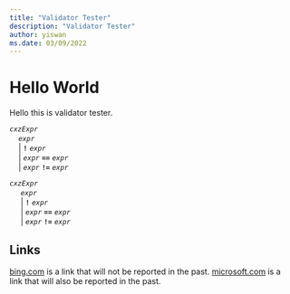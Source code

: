 ```yaml
---
title: "Validator Tester"
description: "Validator Tester"
author: yiswan
ms.date: 03/09/2022
---
```


# Hello World

Hello this is validator tester.

*`cxzExpr`*\
&nbsp;&nbsp;&nbsp;&nbsp;*`expr`*\
&nbsp;&nbsp;&nbsp;&nbsp;| **`!`** *`expr`*\
&nbsp;&nbsp;&nbsp;&nbsp;| *`expr`* **`==`** *`expr`*\
&nbsp;&nbsp;&nbsp;&nbsp;| *`expr`* **`!=`** *`expr`*

*`cxzExpr`*\
&nbsp;&nbsp;&nbsp;&nbsp; *`expr`*\
&nbsp;&nbsp;&nbsp;&nbsp; &vert; **`!`** *`expr`*\
&nbsp;&nbsp;&nbsp;&nbsp; &vert; *`expr`* **`==`** *`expr`*\
&nbsp;&nbsp;&nbsp;&nbsp; &vert; *`expr`* **`!=`** *`expr`*


## Links

[bing.com](http://bing.com) is a link that will not be reported in the past.
[microsoft.com](http://microsoft.com/abc) is a link that will also be reported in the past.